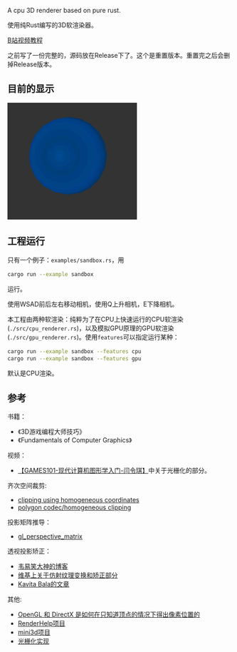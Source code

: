 A cpu 3D renderer based on pure rust.

使用纯Rust编写的3D软渲染器。

[B站视频教程](https://www.bilibili.com/video/BV1Nv4y1p79o/?spm_id_from=333.999.0.0&vd_source=cb60c670b9b482f512a7f10d235b9b30)

之前写了一份完整的，源码放在Release下了。这个是重置版本。重置完之后会删掉Release版本。

## 目前的显示

![snapshot](./snapshot/snapshot.gif)

## 工程运行

只有一个例子：`examples/sandbox.rs`，用

```bash
cargo run --example sandbox
```

运行。

使用WSAD前后左右移动相机，使用Q上升相机，E下降相机。

本工程由两种软渲染：纯粹为了在CPU上快速运行的CPU软渲染(`./src/cpu_renderer.rs`)，以及模拟GPU原理的GPU软渲染(`./src/gpu_renderer.rs`)。使用`features`可以指定运行某种：

```bash
cargo run --example sandbox --features cpu
cargo run --example sandbox --features gpu
```

默认是CPU渲染。

## 参考

书籍：
* 《3D游戏编程大师技巧》
* 《Fundamentals of Computer Graphics》

视频：
* [【GAMES101-现代计算机图形学入门-闫令琪】](https://www.bilibili.com/video/BV1X7411F744/?share_source=copy_web&vd_source=e1b8baee842192a0e6b2b7d9ef8e10ef)中关于光栅化的部分。

齐次空间裁剪:
* [clipping using homogeneous coordinates](https://citeseerx.ist.psu.edu/document?repid=rep1&type=pdf&doi=497a973878c87e357ff4741b394eb106eb510177)
* [polygon codec/homogeneous clipping](https://fabiensanglard.net/polygon_codec/)

投影矩阵推导：
* [gl_perspective_matrix](http://www.songho.ca/opengl/gl_projectionmatrix.html)

透视投影矫正：
* [韦易笑大神的博客](https://www.skywind.me/blog/archives/1363)
* [维基上关于仿射纹理变换和矫正部分](https://en.wikipedia.org/wiki/Texture_mapping#Affine_texture_mapping)
* [Kavita Bala的文章](https://www.cs.cornell.edu/courses/cs4620/2015fa/lectures/PerspectiveCorrectZU.pdf)

其他:
* [OpenGL 和 DirectX 是如何在只知道顶点的情况下得出像素位置的](https://www.zhihu.com/question/48299522/answer/799333394)
* [RenderHelp项目](https://github.com/skywind3000/RenderHelp)
* [mini3d项目](https://github.com/skywind3000/mini3d)
* [光栅化实现](https://www.scratchapixel.com/lessons/3d-basic-rendering/rasterization-practical-implementation/overview-rasterization-algorithm.html)